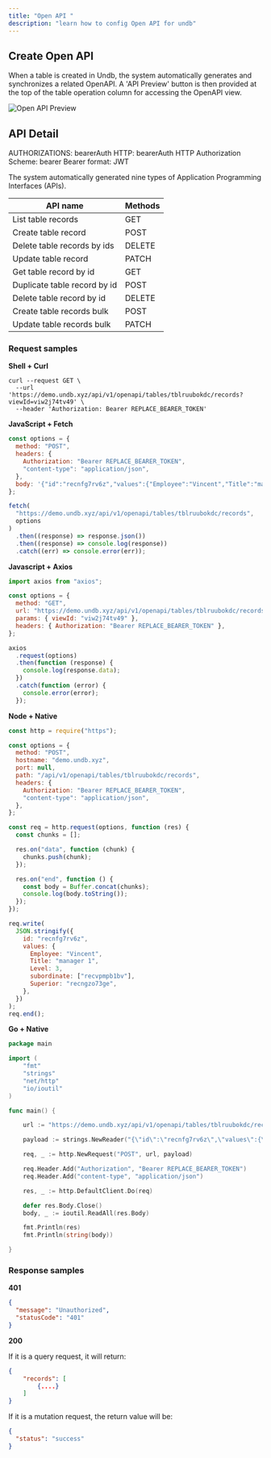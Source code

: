 ```yaml
---
title: "Open API "
description: "learn how to config Open API for undb"
---
```


## Create Open API

When a table is created in Undb, the system automatically generates and synchronizes a related OpenAPI. A 'API Preview' button is then provided at the top of the table operation column for accessing the OpenAPI view.

![Open API Preview](/images/api-preview.png)

## API Detail

AUTHORIZATIONS:
bearerAuth
HTTP: bearerAuth
HTTP Authorization Scheme: bearer
Bearer format: JWT

The system automatically generated nine types of Application Programming Interfaces (APIs).

| API name                     | Methods |
| ---------------------------- | ------- |
| List table records           | GET     |
| Create table record          | POST    |
| Delete table records by ids  | DELETE  |
| Update table record          | PATCH   |
| Get table record by id       | GET     |
| Duplicate table record by id | POST    |
| Delete table record by id    | DELETE  |
| Create table records bulk    | POST    |
| Update table records bulk    | PATCH   |

### Request samples

**Shell + Curl**

```shell
curl --request GET \
  --url 'https://demo.undb.xyz/api/v1/openapi/tables/tblruubokdc/records?viewId=viw2j74tv49' \
  --header 'Authorization: Bearer REPLACE_BEARER_TOKEN'
```

**JavaScript + Fetch**

```javascript
const options = {
  method: "POST",
  headers: {
    Authorization: "Bearer REPLACE_BEARER_TOKEN",
    "content-type": "application/json",
  },
  body: '{"id":"recnfg7rv6z","values":{"Employee":"Vincent","Title":"manager 1","Level":3,"subordinate":["recvpmpb1bv"],"Superior":"recngzo73ge"}}',
};

fetch(
  "https://demo.undb.xyz/api/v1/openapi/tables/tblruubokdc/records",
  options
)
  .then((response) => response.json())
  .then((response) => console.log(response))
  .catch((err) => console.error(err));
```

**Javascript + Axios**

```javascript
import axios from "axios";

const options = {
  method: "GET",
  url: "https://demo.undb.xyz/api/v1/openapi/tables/tblruubokdc/records",
  params: { viewId: "viw2j74tv49" },
  headers: { Authorization: "Bearer REPLACE_BEARER_TOKEN" },
};

axios
  .request(options)
  .then(function (response) {
    console.log(response.data);
  })
  .catch(function (error) {
    console.error(error);
  });
```

**Node + Native**

```javascript
const http = require("https");

const options = {
  method: "POST",
  hostname: "demo.undb.xyz",
  port: null,
  path: "/api/v1/openapi/tables/tblruubokdc/records",
  headers: {
    Authorization: "Bearer REPLACE_BEARER_TOKEN",
    "content-type": "application/json",
  },
};

const req = http.request(options, function (res) {
  const chunks = [];

  res.on("data", function (chunk) {
    chunks.push(chunk);
  });

  res.on("end", function () {
    const body = Buffer.concat(chunks);
    console.log(body.toString());
  });
});

req.write(
  JSON.stringify({
    id: "recnfg7rv6z",
    values: {
      Employee: "Vincent",
      Title: "manager 1",
      Level: 3,
      subordinate: ["recvpmpb1bv"],
      Superior: "recngzo73ge",
    },
  })
);
req.end();
```

**Go + Native**

```go
package main

import (
	"fmt"
	"strings"
	"net/http"
	"io/ioutil"
)

func main() {

	url := "https://demo.undb.xyz/api/v1/openapi/tables/tblruubokdc/records"

	payload := strings.NewReader("{\"id\":\"recnfg7rv6z\",\"values\":{\"Employee\":\"Vincent\",\"Title\":\"manager 1\",\"Level\":3,\"subordinate\":[\"recvpmpb1bv\"],\"Superior\":\"recngzo73ge\"}}")

	req, _ := http.NewRequest("POST", url, payload)

	req.Header.Add("Authorization", "Bearer REPLACE_BEARER_TOKEN")
	req.Header.Add("content-type", "application/json")

	res, _ := http.DefaultClient.Do(req)

	defer res.Body.Close()
	body, _ := ioutil.ReadAll(res.Body)

	fmt.Println(res)
	fmt.Println(string(body))

}
```

### Response samples

**401**

```json
{
  "message": "Unauthorized",
  "statusCode": "401"
}
```

**200**

If it is a query request, it will return:

```json
{
    "records": [
        {....}
    ]
}
```

If it is a mutation request, the return value will be:

```json
{
  "status": "success"
}
```
